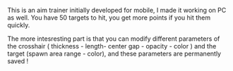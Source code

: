 This is an aim trainer initially developed for mobile, I made it working on PC as well.
You have 50 targets to hit, you get more points if you hit them quickly.

The more intesresting part is that you can modify different parameters of the crosshair ( thickness - length- center gap - opacity - color ) and the target (spawn area range - color), and these parameters are permanently saved !
